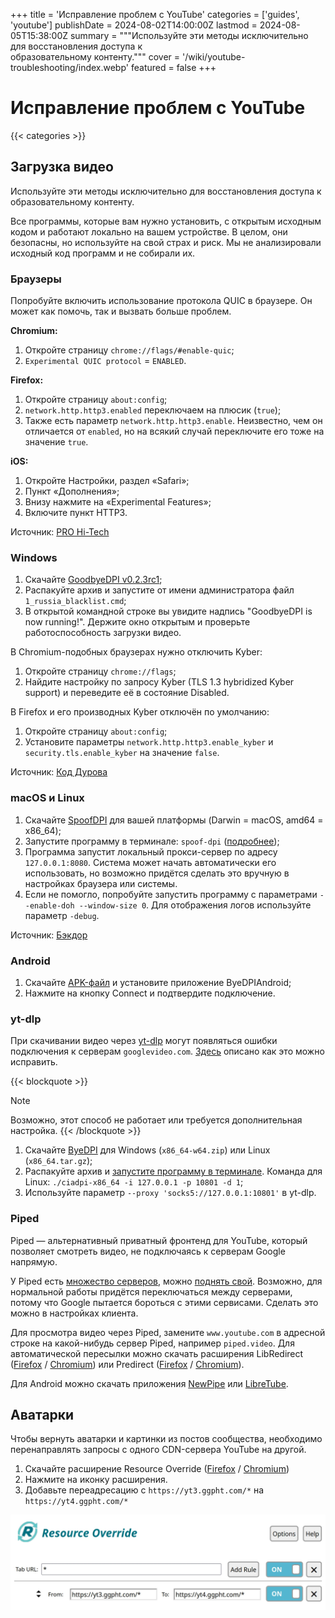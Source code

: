 +++
title = 'Исправление проблем с YouTube'
categories = ['guides', 'youtube']
publishDate = 2024-08-02T14:00:00Z
lastmod = 2024-08-05T15:38:00Z
summary = """Используйте эти методы исключительно для восстановления доступа к \
образовательному контенту."""
cover = '/wiki/youtube-troubleshooting/index.webp'
featured = false
+++

# Исправление проблем с YouTube
{{< categories >}}

## Загрузка видео

Используйте эти методы исключительно для восстановления доступа к
образовательному контенту.

Все программы, которые вам нужно установить, с открытым исходным кодом и
работают локально на вашем устройстве. В целом, они безопасны, но используйте
на свой страх и риск. Мы не анализировали исходный код программ и не собирали
их.

### Браузеры

Попробуйте включить использование протокола QUIC в браузере. Он может как
помочь, так и вызвать больше проблем.

**Chromium:**
1. Откройте страницу `chrome://flags/#enable​-quic`;
2. `Experimental QUIC protocol` = `ENABLED`.

**Firefox:**
1. Откройте страницу `about:config`;
2. `network.http.http3.enabled` переключаем на плюсик (`true`);
3. Также есть параметр `network.http.http3.enable`. Неизвестно, чем он
отличается от `enabled`, но на всякий случай переключите его тоже на значение
`true`.

**iOS:**
1. Откройте Настройки, раздел «Safari»;
2. Пункт «Дополнения»;
3. Внизу нажмите на «Experimental Features»;
4. Включите пункт HTTP3.

Источник: [PRO Hi-Tech](https://t.me/prohitec/3962)

### Windows

1. Скачайте [GoodbyeDPI v0.2.3rc1](https://github.com/ValdikSS/GoodbyeDPI/releases/tag/0.2.3rc1);
2. Распакуйте архив и запустите от имени администратора файл `1_russia_blacklist.cmd`;
3. В открытой командной строке вы увидите надпись "GoodbyeDPI is now running!".
Держите окно открытым и проверьте работоспособность загрузки видео.

В Chromium-подобных браузерах нужно отключить Kyber:
1. Откройте страницу `chrome://flags`;
2. Найдите настройку по запросу Kyber (TLS 1.3 hybridized Kyber support) и
переведите её в состояние Disabled.

В Firefox и его производных Kyber отключён по умолчанию:
1. Откройте страницу `about:config`;
2. Установите параметры `network.http.http3.enable_kyber` и
`security.tls.enable_kyber` на значение `false`.

Источник: [Код Дурова](https://kod.ru/youtube-restore)

### macOS и Linux

1. Скачайте [SpoofDPI](https://github.com/xvzc/SpoofDPI/releases/latest) для
вашей платформы (Darwin = macOS, amd64 = x86_64);
2. Запустите программу в терминале: `spoof-dpi`
([подробнее](/wiki/cli#использование));
3. Программа запустит локальный прокси-сервер по адресу `127.0.0.1:8080`.
Система может начать автоматически его использовать, но возможно придётся
сделать это вручную в настройках браузера или системы.
4. Если не помогло, попробуйте запустить программу с параметрами
`--enable-doh --window-size 0`. Для отображения логов используйте параметр
`-debug`.

Источник: [Бэкдор](https://t.me/whackdoor/12105)

### Android

1. Скачайте [APK-файл](https://github.com/dovecoteescapee/ByeDPIAndroid/releases/latest)
и установите приложение ByeDPIAndroid;
2. Нажмите на кнопку Connect и подтвердите подключение.

### yt-dlp

При скачивании видео через [yt-dlp](/wiki/yt-dlp) могут появляться ошибки
подключения к серверам `googlevideo.com`.
[Здесь](https://github.com/yt-dlp/yt-dlp/issues/10443#issuecomment-2248940967)
описано как это можно исправить.

{{< blockquote >}}
> [!note]
Возможно, этот способ не работает или требуется дополнительная настройка.
{{< /blockquote >}}

1. Скачайте [ByeDPI](https://github.com/hufrea/byedpi/releases/latest) для
Windows (`x86_64-w64.zip`) или Linux (`x86_64.tar.gz`);
2. Распакуйте архив и
[запустите программу в терминале](/wiki/cli#использование). Команда для Linux:
`./ciadpi-x86_64 -i 127.0.0.1 -p 10801 -d 1`;
3. Используйте параметр `--proxy 'socks5://127.0.0.1:10801'` в yt-dlp.

### Piped

Piped — альтернативный приватный фронтенд для YouTube, который позволяет
смотреть видео, не подключаясь к серверам Google напрямую.

У Piped есть [множество серверов](https://github.com/TeamPiped/Piped/wiki/Instances),
можно [поднять свой](https://docs.piped.video/docs/self-hosting). Возможно, для
нормальной работы придётся переключаться между серверами, потому что Google
пытается бороться с этими сервисами. Сделать это можно в настройках клиента.

Для просмотра видео через Piped, замените `www.youtube.com` в адресной строке на
какой-нибудь сервер Piped, например `piped.video`. Для автоматической пересылки
можно скачать расширения LibRedirect
([Firefox](https://addons.mozilla.org/firefox/addon/libredirect) /
[Chromium](https://libredirect.github.io/download_chromium.html))
или Predirect ([Firefox](https://addons.mozilla.org/firefox/addon/predirector) /
[Chromium](https://chromewebstore.google.com/detail/aiillidfcgfckfhkpiakhkkpbkknagnp)).

Для Android можно скачать приложения
[NewPipe](https://github.com/TeamNewPipe/NewPipe/releases/latest) или
[LibreTube](https://github.com/libre-tube/LibreTube/releases/latest).

## Аватарки

Чтобы вернуть аватарки и картинки из постов сообщества, необходимо
перенаправлять запросы с одного CDN-сервера YouTube на другой.

1. Скачайте расширение Resource Override
([Firefox](https://addons.mozilla.org/ru/firefox/addon/resourceoverride) /
[Chromium](https://chrome.google.com/webstore/detail/resource-override/pkoacgokdfckfpndoffpifphamojphii))
2. Нажмите на иконку расширения.
3. Добавьте переадресацию с `https://yt3.ggpht.com/*` на `https://yt4.ggpht.com/*`

![Resource Override](resource-override.webp)
